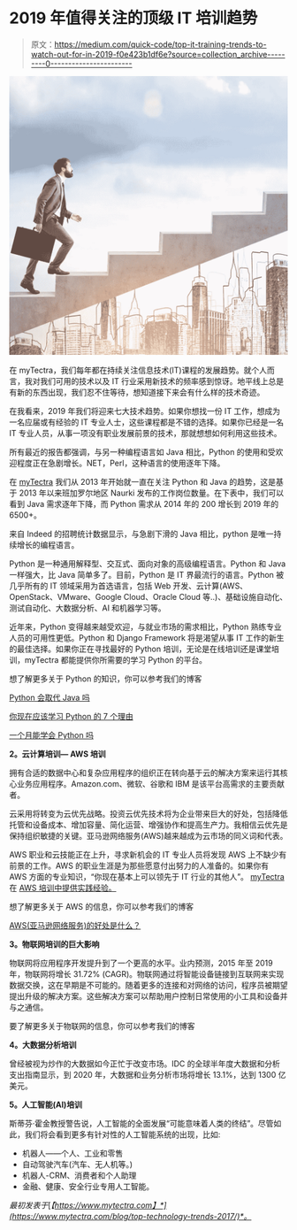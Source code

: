 # 2019 年值得关注的顶级 IT 培训趋势

> 原文：<https://medium.com/quick-code/top-it-training-trends-to-watch-out-for-in-2019-f0e423b1df6e?source=collection_archive---------0----------------------->

![](img/4a641f4731fb65042ca9f29b64ce33cc.png)

在 myTectra，我们每年都在持续关注信息技术(IT)课程的发展趋势。就个人而言，我对我们可用的技术以及 IT 行业采用新技术的频率感到惊讶。地平线上总是有新的东西出现，我们忍不住等待，想知道接下来会有什么样的技术奇迹。

在我看来，2019 年我们将迎来七大技术趋势。如果你想找一份 IT 工作，想成为一名应届或有经验的 IT 专业人士，这些课程都是不错的选择。如果你已经是一名 IT 专业人员，从事一项没有职业发展前景的技术，那就想想如何利用这些技术。

所有最近的报告都强调，与另一种编程语言如 Java 相比，Python 的使用和受欢迎程度正在急剧增长。NET，Perl，这种语言的使用逐年下降。

在 [myTectra](https://goo.gl/VML5Cr) 我们从 2013 年开始就一直在关注 Python 和 Java 的趋势，这是基于 2013 年以来班加罗尔地区 Naurki 发布的工作岗位数量。在下表中，我们可以看到 Java 需求逐年下降，而 Python 需求从 2014 年的 200 增长到 2019 年的 6500+。

来自 Indeed 的招聘统计数据显示，与急剧下滑的 Java 相比，python 是唯一持续增长的编程语言。

Python 是一种通用解释型、交互式、面向对象的高级编程语言。Python 和 Java 一样强大，比 Java 简单多了。目前，Python 是 IT 界最流行的语言。Python 被几乎所有的 IT 领域采用为首选语言，包括 Web 开发、云计算(AWS、OpenStack、VMware、Google Cloud、Oracle Cloud 等..)、基础设施自动化、测试自动化、大数据分析、AI 和机器学习等。

近年来，Python 变得越来越受欢迎，与就业市场的需求相比，Python 熟练专业人员的可用性更低。Python 和 Django Framework 将是渴望从事 IT 工作的新生的最佳选择。如果你正在寻找最好的 Python 培训，无论是在线培训还是课堂培训，myTectra 都能提供你所需要的学习 Python 的平台。

想了解更多关于 Python 的知识，你可以参考我们的博客

[Python 会取代 Java 吗](https://www.mytectra.com/blog/will-python-replace-java/)

[你现在应该学习 Python 的 7 个理由](https://www.mytectra.com/blog/7-reasons-you-should-learn-python-now/)

[一个月能学会 Python 吗](https://www.mytectra.com/blog/can-i-learn-python-in-a-month/)

**2。云计算培训— AWS 培训**

拥有合适的数据中心和复杂应用程序的组织正在转向基于云的解决方案来运行其核心业务应用程序。Amazon.com、微软、谷歌和 IBM 是该平台高需求的主要贡献者。

云采用将转变为云优先战略。投资云优先技术将为企业带来巨大的好处，包括降低托管和设备成本、增加容量、简化运营、增强协作和提高生产力。我相信云优先是保持组织敏捷的关键。亚马逊网络服务(AWS)越来越成为云市场的同义词和代表。

AWS 职业和云技能正在上升，寻求新机会的 IT 专业人员将发现 AWS 上不缺少有前景的工作。AWS 的职业生涯是为那些愿意付出努力的人准备的。如果你有 AWS 方面的专业知识，“你现在基本上可以领先于 IT 行业的其他人”。 [myTectra](https://www.mytectra.com/) 在 [AWS 培训中提供实践经验。](https://www.mytectra.com/aws-training-in-bangalore.html)

想了解更多关于 AWS 的信息，你可以参考我们的博客

[AWS(亚马逊网络服务)的好处是什么？](https://www.mytectra.com/blog/what-is-the-benefit-of-aws/)

**3。物联网培训的巨大影响**

物联网将应用程序开发提升到了一个更高的水平。业内预测，2015 年至 2019 年，物联网将增长 31.72% (CAGR)。物联网通过将智能设备链接到互联网来实现数据交换，这在早期是不可能的。随着更多的连接和对网络的访问，程序员被期望提出升级的解决方案。这些解决方案可以帮助用户控制日常使用的小工具和设备并与之通信。

要了解更多关于物联网的信息，你可以参考我们的博客

**4。大数据分析培训**

曾经被视为炒作的大数据如今正忙于改变市场。IDC 的全球半年度大数据和分析支出指南显示，到 2020 年，大数据和业务分析市场将增长 13.1%，达到 1300 亿美元。

**5。人工智能(AI)培训**

斯蒂芬·霍金教授警告说，人工智能的全面发展“可能意味着人类的终结”。尽管如此，我们将会看到更多有针对性的人工智能系统的出现，比如:

*   机器人——个人、工业和零售
*   自动驾驶汽车(汽车、无人机等。)
*   机器人-CRM、消费者和个人助理
*   金融、健康、安全行业专用人工智能。

*最初发表于*[*【https://www.mytectra.com】*](https://www.mytectra.com/blog/top-technology-trends-2017/)*。*